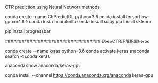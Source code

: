 CTR prediction using Neural Network methods


conda create –name CtrPredictDL python=3.6
conda install  tensorflow-gpu==1.8.0
conda install matplotlib
conda install scipy
pip install sklearn

pip install progressbar


###################################
DeepCTR环境配置keras

 conda create --name keras python=3.6
  conda activate keras
  anaconda search -t conda keras
  
  anaconda show anaconda/keras-gpu
  
  conda install --channel https://conda.anaconda.org/anaconda keras-gpu
  
 

